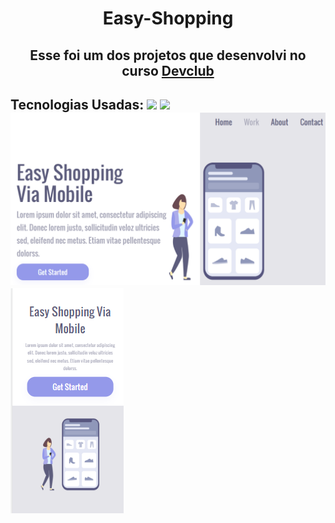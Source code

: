 <h1 align="center" >Easy-Shopping</h1>

<h2  align="center" >Esse foi um dos projetos que desenvolvi no curso <a href="https://rodolfomori.com.br/devclub">Devclub<a></h2>
  <h2>Tecnologias Usadas: <img src="https://img.shields.io/badge/HTML5-E34F26?style=for-the-badge&logo=html5&logoColor=white"> <img src="https://img.shields.io/badge/CSS3-1572B6?style=for-the-badge&logo=css3&logoColor=white" >
 <br> 
  <img src="https://github.com/rafaelgarcia-dev/Easy-Shopping/blob/master/Captura%20de%20Tela%20(1).png?raw=true" width= "900px"  /> 
  <img src="https://github.com/rafaelgarcia-dev/Easy-Shopping/blob/master/Captura%20de%20Tela%20(3).png?raw=true"  /> 
